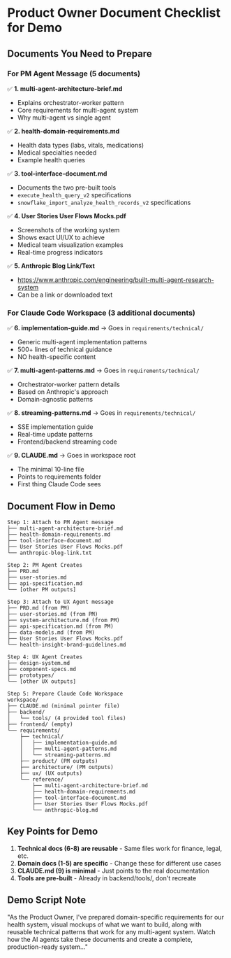 # Product Owner Document Checklist for Demo

## Documents You Need to Prepare

### For PM Agent Message (5 documents)
✅ **1. multi-agent-architecture-brief.md**
- Explains orchestrator-worker pattern
- Core requirements for multi-agent system
- Why multi-agent vs single agent

✅ **2. health-domain-requirements.md**  
- Health data types (labs, vitals, medications)
- Medical specialties needed
- Example health queries

✅ **3. tool-interface-document.md**
- Documents the two pre-built tools
- `execute_health_query_v2` specifications
- `snowflake_import_analyze_health_records_v2` specifications

✅ **4. User Stories User Flows Mocks.pdf**
- Screenshots of the working system
- Shows exact UI/UX to achieve
- Medical team visualization examples
- Real-time progress indicators

✅ **5. Anthropic Blog Link/Text**
- https://www.anthropic.com/engineering/built-multi-agent-research-system
- Can be a link or downloaded text

### For Claude Code Workspace (3 additional documents)

✅ **6. implementation-guide.md** → Goes in `requirements/technical/`
- Generic multi-agent implementation patterns
- 500+ lines of technical guidance
- NO health-specific content

✅ **7. multi-agent-patterns.md** → Goes in `requirements/technical/`
- Orchestrator-worker pattern details
- Based on Anthropic's approach
- Domain-agnostic patterns

✅ **8. streaming-patterns.md** → Goes in `requirements/technical/`
- SSE implementation guide
- Real-time update patterns
- Frontend/backend streaming code

✅ **9. CLAUDE.md** → Goes in workspace root
- The minimal 10-line file
- Points to requirements folder
- First thing Claude Code sees

## Document Flow in Demo

```
Step 1: Attach to PM Agent message
├── multi-agent-architecture-brief.md
├── health-domain-requirements.md
├── tool-interface-document.md
├── User Stories User Flows Mocks.pdf
└── anthropic-blog-link.txt

Step 2: PM Agent Creates
├── PRD.md
├── user-stories.md
├── api-specification.md
└── [other PM outputs]

Step 3: Attach to UX Agent message
├── PRD.md (from PM)
├── user-stories.md (from PM)
├── system-architecture.md (from PM)
├── api-specification.md (from PM)
├── data-models.md (from PM)
├── User Stories User Flows Mocks.pdf
└── health-insight-brand-guidelines.md

Step 4: UX Agent Creates
├── design-system.md
├── component-specs.md
├── prototypes/
└── [other UX outputs]

Step 5: Prepare Claude Code Workspace
workspace/
├── CLAUDE.md (minimal pointer file)
├── backend/
│   └── tools/ (4 provided tool files)
├── frontend/ (empty)
└── requirements/
    ├── technical/
    │   ├── implementation-guide.md
    │   ├── multi-agent-patterns.md
    │   └── streaming-patterns.md
    ├── product/ (PM outputs)
    ├── architecture/ (PM outputs)
    ├── ux/ (UX outputs)
    └── reference/
        ├── multi-agent-architecture-brief.md
        ├── health-domain-requirements.md
        ├── tool-interface-document.md
        ├── User Stories User Flows Mocks.pdf
        └── anthropic-blog.md
```

## Key Points for Demo

1. **Technical docs (6-8) are reusable** - Same files work for finance, legal, etc.
2. **Domain docs (1-5) are specific** - Change these for different use cases
3. **CLAUDE.md (9) is minimal** - Just points to the real documentation
4. **Tools are pre-built** - Already in backend/tools/, don't recreate

## Demo Script Note

"As the Product Owner, I've prepared domain-specific requirements for our health system, visual mockups of what we want to build, along with reusable technical patterns that work for any multi-agent system. Watch how the AI agents take these documents and create a complete, production-ready system..."